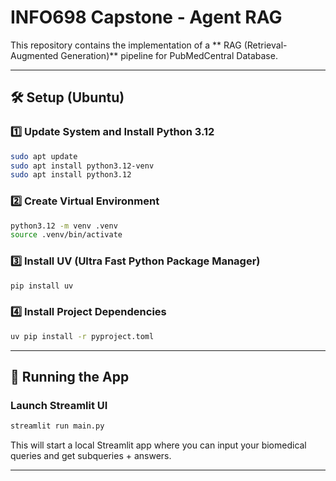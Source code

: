 # INFO698 Capstone - Agent RAG

This repository contains the implementation of a ** RAG (Retrieval-Augmented Generation)** pipeline for PubMedCentral Database.

---

## 🛠️ Setup (Ubuntu)

### 1️⃣ Update System and Install Python 3.12
```bash
sudo apt update
sudo apt install python3.12-venv
sudo apt install python3.12
```

### 2️⃣ Create Virtual Environment
```bash
python3.12 -m venv .venv
source .venv/bin/activate
```

### 3️⃣ Install UV (Ultra Fast Python Package Manager)
```bash
pip install uv
```

### 4️⃣ Install Project Dependencies
```bash
uv pip install -r pyproject.toml
```

---

## 🚀 Running the App

### Launch Streamlit UI
```bash
streamlit run main.py
```

This will start a local Streamlit app where you can input your biomedical queries and get subqueries + answers.

---
